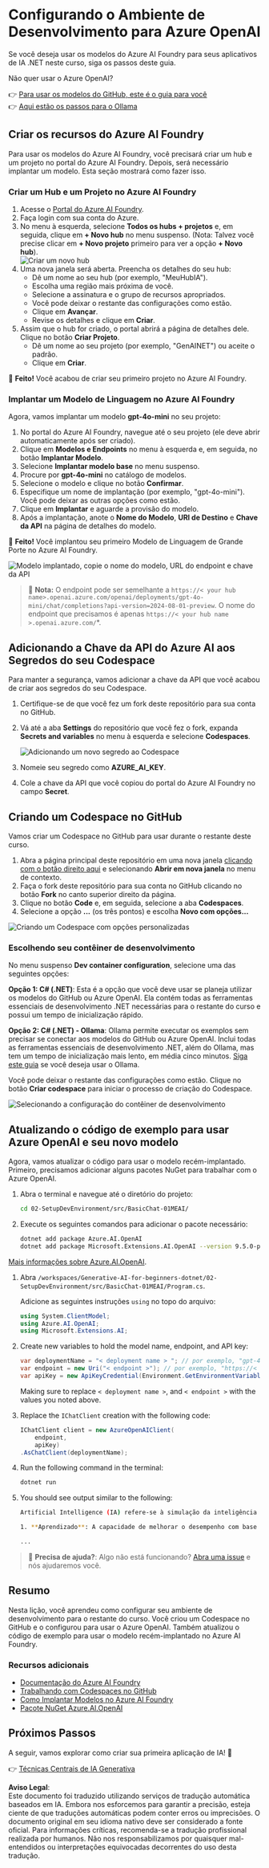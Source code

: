 # Configurando o Ambiente de Desenvolvimento para Azure OpenAI

Se você deseja usar os modelos do Azure AI Foundry para seus aplicativos de IA .NET neste curso, siga os passos deste guia.

Não quer usar o Azure OpenAI?

👉 [Para usar os modelos do GitHub, este é o guia para você](README.md)  
👉 [Aqui estão os passos para o Ollama](getting-started-ollama.md)

## Criar os recursos do Azure AI Foundry

Para usar os modelos do Azure AI Foundry, você precisará criar um hub e um projeto no portal do Azure AI Foundry. Depois, será necessário implantar um modelo. Esta seção mostrará como fazer isso.

### Criar um Hub e um Projeto no Azure AI Foundry

1. Acesse o [Portal do Azure AI Foundry](https://ai.azure.com/).
1. Faça login com sua conta do Azure.
1. No menu à esquerda, selecione **Todos os hubs + projetos** e, em seguida, clique em **+ Novo hub** no menu suspenso. (Nota: Talvez você precise clicar em **+ Novo projeto** primeiro para ver a opção **+ Novo hub**).  
    ![Criar um novo hub](../../../translated_images/ai-foundry-hub-selection.dc9bf6b90ab4b2b9f94ae6274422bcd318ee09091350750062740479f69a651c.pt.png)
1. Uma nova janela será aberta. Preencha os detalhes do seu hub:
    - Dê um nome ao seu hub (por exemplo, "MeuHubIA").
    - Escolha uma região mais próxima de você.
    - Selecione a assinatura e o grupo de recursos apropriados.
    - Você pode deixar o restante das configurações como estão.
    - Clique em **Avançar**.
    - Revise os detalhes e clique em **Criar**.
1. Assim que o hub for criado, o portal abrirá a página de detalhes dele. Clique no botão **Criar Projeto**.
    - Dê um nome ao seu projeto (por exemplo, "GenAINET") ou aceite o padrão.
    - Clique em **Criar**.

🎉 **Feito!** Você acabou de criar seu primeiro projeto no Azure AI Foundry.

### Implantar um Modelo de Linguagem no Azure AI Foundry

Agora, vamos implantar um modelo **gpt-4o-mini** no seu projeto:

1. No portal do Azure AI Foundry, navegue até o seu projeto (ele deve abrir automaticamente após ser criado).
1. Clique em **Modelos e Endpoints** no menu à esquerda e, em seguida, no botão **Implantar Modelo**.
1. Selecione **Implantar modelo base** no menu suspenso.
1. Procure por **gpt-4o-mini** no catálogo de modelos.
1. Selecione o modelo e clique no botão **Confirmar**.
1. Especifique um nome de implantação (por exemplo, "gpt-4o-mini"). Você pode deixar as outras opções como estão.
1. Clique em **Implantar** e aguarde a provisão do modelo.
1. Após a implantação, anote o **Nome do Modelo**, **URI de Destino** e **Chave da API** na página de detalhes do modelo.

🎉 **Feito!** Você implantou seu primeiro Modelo de Linguagem de Grande Porte no Azure AI Foundry.

![Modelo implantado, copie o nome do modelo, URL do endpoint e chave da API](../../../translated_images/deploytoazure-20-copymodelinfo.9797a0bffd24459c9b977d98e18a089accaece2917d2abcde4ab96db957e0fcb.pt.png)

> 📝 **Nota:** O endpoint pode ser semelhante a `https://< your hub name>.openai.azure.com/openai/deployments/gpt-4o-mini/chat/completions?api-version=2024-08-01-preview`. O nome do endpoint que precisamos é apenas `https://< your hub name >.openai.azure.com/`*.

## Adicionando a Chave da API do Azure AI aos Segredos do seu Codespace

Para manter a segurança, vamos adicionar a chave da API que você acabou de criar aos segredos do seu Codespace.

1. Certifique-se de que você fez um fork deste repositório para sua conta no GitHub.
1. Vá até a aba **Settings** do repositório que você fez o fork, expanda **Secrets and variables** no menu à esquerda e selecione **Codespaces**.

    ![Adicionando um novo segredo ao Codespace](../../../translated_images/codespaces-secret.0e168026d0078356489f51ca61b195603283511c73bb805b056619f994652f7c.pt.jpeg)
1. Nomeie seu segredo como **AZURE_AI_KEY**.
1. Cole a chave da API que você copiou do portal do Azure AI Foundry no campo **Secret**.

## Criando um Codespace no GitHub

Vamos criar um Codespace no GitHub para usar durante o restante deste curso.

1. Abra a página principal deste repositório em uma nova janela [clicando com o botão direito aqui](https://github.com/microsoft/Generative-AI-for-beginners-dotnet) e selecionando **Abrir em nova janela** no menu de contexto.
1. Faça o fork deste repositório para sua conta no GitHub clicando no botão **Fork** no canto superior direito da página.
1. Clique no botão **Code** e, em seguida, selecione a aba **Codespaces**.
1. Selecione a opção **...** (os três pontos) e escolha **Novo com opções...**

![Criando um Codespace com opções personalizadas](../../../translated_images/creating-codespace.0e7334f85cf4c8d0e080a0d5b4c76c24c5bbe6bddf48dcd1403e092ea0d9bce9.pt.png)

### Escolhendo seu contêiner de desenvolvimento

No menu suspenso **Dev container configuration**, selecione uma das seguintes opções:

**Opção 1: C# (.NET)**: Esta é a opção que você deve usar se planeja utilizar os modelos do GitHub ou Azure OpenAI. Ela contém todas as ferramentas essenciais de desenvolvimento .NET necessárias para o restante do curso e possui um tempo de inicialização rápido.

**Opção 2: C# (.NET) - Ollama**: Ollama permite executar os exemplos sem precisar se conectar aos modelos do GitHub ou Azure OpenAI. Inclui todas as ferramentas essenciais de desenvolvimento .NET, além do Ollama, mas tem um tempo de inicialização mais lento, em média cinco minutos. [Siga este guia](getting-started-ollama.md) se você deseja usar o Ollama.

Você pode deixar o restante das configurações como estão. Clique no botão **Criar codespace** para iniciar o processo de criação do Codespace.

![Selecionando a configuração do contêiner de desenvolvimento](../../../translated_images/select-container-codespace.9b8ca34b6ff8b4cb80973924cbc1894cf7672d233b0055b47f702db60c4c6221.pt.png)

## Atualizando o código de exemplo para usar Azure OpenAI e seu novo modelo

Agora, vamos atualizar o código para usar o modelo recém-implantado. Primeiro, precisamos adicionar alguns pacotes NuGet para trabalhar com o Azure OpenAI.

1. Abra o terminal e navegue até o diretório do projeto:

    ```bash
    cd 02-SetupDevEnvironment/src/BasicChat-01MEAI/
    ```

1. Execute os seguintes comandos para adicionar o pacote necessário:

    ```bash
    dotnet add package Azure.AI.OpenAI
    dotnet add package Microsoft.Extensions.AI.OpenAI --version 9.5.0-preview.1.25265.7
    ```

[Mais informações sobre Azure.AI.OpenAI](https://www.nuget.org/packages/Azure.AI.OpenAI/2.1.0#show-readme-container).

1. Abra `/workspaces/Generative-AI-for-beginners-dotnet/02-SetupDevEnvironment/src/BasicChat-01MEAI/Program.cs`.

    Adicione as seguintes instruções `using` no topo do arquivo:

    ```csharp
    using System.ClientModel;
    using Azure.AI.OpenAI;
    using Microsoft.Extensions.AI;

1. Create new variables to hold the model name, endpoint, and API key:

    ```csharp
    var deploymentName = "< deployment name > "; // por exemplo, "gpt-4o-mini"
    var endpoint = new Uri("< endpoint >"); // por exemplo, "https://< seu nome do hub >.openai.azure.com/"
    var apiKey = new ApiKeyCredential(Environment.GetEnvironmentVariable("AZURE_AI_SECRET"));
    ```

    Making sure to replace `< deployment name >`, and `< endpoint >` with the values you noted above.

1. Replace the `IChatClient` creation with the following code:

    ```csharp
    IChatClient client = new AzureOpenAIClient(
        endpoint,
        apiKey)
    .AsChatClient(deploymentName);
    ```

1. Run the following command in the terminal:

    ```bash
    dotnet run
    ```

1. You should see output similar to the following:

    ```bash
    Artificial Intelligence (IA) refere-se à simulação da inteligência humana em máquinas que são programadas para pensar e aprender como humanos. A IA abrange uma variedade de tecnologias e abordagens que permitem que computadores e sistemas realizem tarefas que normalmente exigem inteligência humana. Essas tarefas incluem:

    1. **Aprendizado**: A capacidade de melhorar o desempenho com base na experiência, geralmente por meio de algoritmos que analisam dados.
    
    ...
    ```

> 🙋 **Precisa de ajuda?**: Algo não está funcionando? [Abra uma issue](https://github.com/microsoft/Generative-AI-for-beginners-dotnet/issues/new?template=Blank+issue) e nós ajudaremos você.

## Resumo

Nesta lição, você aprendeu como configurar seu ambiente de desenvolvimento para o restante do curso. Você criou um Codespace no GitHub e o configurou para usar o Azure OpenAI. Também atualizou o código de exemplo para usar o modelo recém-implantado no Azure AI Foundry.

### Recursos adicionais

- [Documentação do Azure AI Foundry](https://learn.microsoft.com/azure/ai-services/)
- [Trabalhando com Codespaces no GitHub](https://docs.github.com/en/codespaces/getting-started)
- [Como Implantar Modelos no Azure AI Foundry](https://learn.microsoft.com/azure/ai-services/deploy/)
- [Pacote NuGet Azure.AI.OpenAI](https://www.nuget.org/packages/Azure.AI.OpenAI)

## Próximos Passos

A seguir, vamos explorar como criar sua primeira aplicação de IA! 🚀

👉 [Técnicas Centrais de IA Generativa](../03-CoreGenerativeAITechniques/readme.md)

**Aviso Legal**:  
Este documento foi traduzido utilizando serviços de tradução automática baseados em IA. Embora nos esforcemos para garantir a precisão, esteja ciente de que traduções automáticas podem conter erros ou imprecisões. O documento original em seu idioma nativo deve ser considerado a fonte oficial. Para informações críticas, recomenda-se a tradução profissional realizada por humanos. Não nos responsabilizamos por quaisquer mal-entendidos ou interpretações equivocadas decorrentes do uso desta tradução.